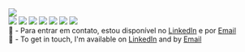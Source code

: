 
<img src="https://user-images.githubusercontent.com/95272518/147783508-4791f43e-ea64-43c9-b56b-0d4fa027c2f5.jpg">
<div float="left">
<img src="https://user-images.githubusercontent.com/95272518/148485311-85b55c98-a1b2-42f5-9b56-b4b5eaba9f25.png">
<img src="https://user-images.githubusercontent.com/95272518/148485427-fd11b5db-6e87-4d09-bf45-59f3053f0a90.png">
<img src="https://user-images.githubusercontent.com/95272518/148485592-2c5c8063-00c3-4e6f-b4e7-38d286bf5895.png">
<img src="https://user-images.githubusercontent.com/95272518/148485745-9ac88df9-7dbe-4994-93e2-0220e58f4ab6.png">
<img src="https://user-images.githubusercontent.com/95272518/148485637-fee1fdcc-cb99-44d1-8367-a7023b4c5e2b.png">
<img src="https://user-images.githubusercontent.com/95272518/148486773-8b4a4b32-1640-4449-a472-e13867aecbba.png">
<img src="https://user-images.githubusercontent.com/95272518/148486879-ac278884-2bbf-45e8-88a7-1aa876ec2538.png">
</div>
<div>💬 - Para entrar em contato, estou disponível no <a href="https://linkedin.com/in/markley-sales/">LinkedIn</a> e por <a href="mailto:marksales.dev.eng@gmail.com">Email</a><br>
   💬 - To get in touch, I'm available on <a href="https://linkedin.com/in/markley-sales/">LinkedIn</a> and by <a href="mailto:marksales.dev.eng@gmail.com">Email</a>





<!--
**MarkleySales/MarkleySales** is a ✨ _special_ ✨ repository because its `README.md` (this file) appears on your GitHub profile.

Here are some ideas to get you started:

- 🔭 
- 🌱 
- 👯 
- 🤔 
-   
- 📫 
- 😄 
- ⚡ 
-->
